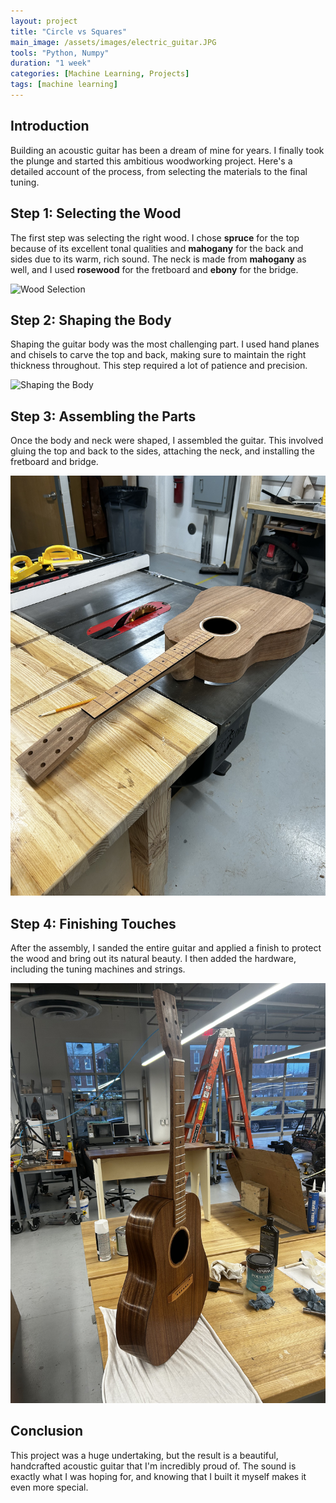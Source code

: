 ```yaml
---
layout: project
title: "Circle vs Squares"
main_image: /assets/images/electric_guitar.JPG
tools: "Python, Numpy"
duration: "1 week"
categories: [Machine Learning, Projects]
tags: [machine learning]
---
```


## Introduction

Building an acoustic guitar has been a dream of mine for years. I finally took the plunge and started this ambitious woodworking project. Here's a detailed account of the process, from selecting the materials to the final tuning.

## Step 1: Selecting the Wood

The first step was selecting the right wood. I chose **spruce** for the top because of its excellent tonal qualities and **mahogany** for the back and sides due to its warm, rich sound. The neck is made from **mahogany** as well, and I used **rosewood** for the fretboard and **ebony** for the bridge.

![Wood Selection](/assets/images/wood-selection.jpg)

## Step 2: Shaping the Body

Shaping the guitar body was the most challenging part. I used hand planes and chisels to carve the top and back, making sure to maintain the right thickness throughout. This step required a lot of patience and precision.

![Shaping the Body](/assets/images/shaping-body.jpg)

## Step 3: Assembling the Parts

Once the body and neck were shaped, I assembled the guitar. This involved gluing the top and back to the sides, attaching the neck, and installing the fretboard and bridge.

![Assembly](/assets/images/guitar_assembling.jpg)

## Step 4: Finishing Touches

After the assembly, I sanded the entire guitar and applied a finish to protect the wood and bring out its natural beauty. I then added the hardware, including the tuning machines and strings.

![Finished Guitar](/assets/images/guitar_finished.jpg)

## Conclusion

This project was a huge undertaking, but the result is a beautiful, handcrafted acoustic guitar that I'm incredibly proud of. The sound is exactly what I was hoping for, and knowing that I built it myself makes it even more special.